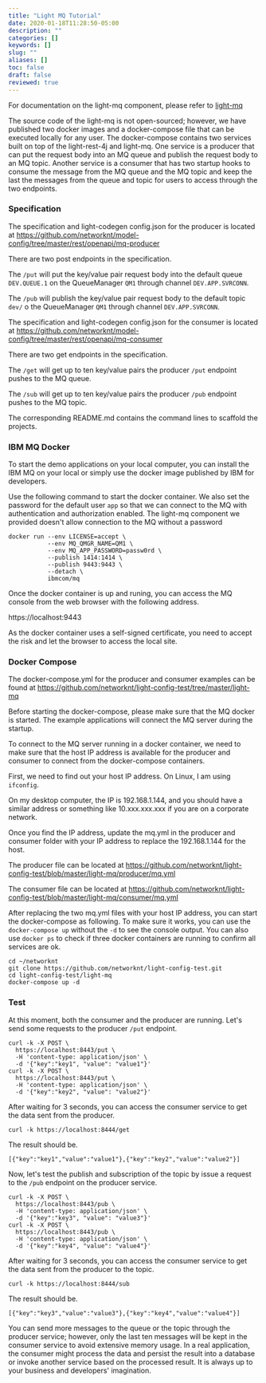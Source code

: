 ```yaml
---
title: "Light MQ Tutorial"
date: 2020-01-18T11:28:50-05:00
description: ""
categories: []
keywords: []
slug: ""
aliases: []
toc: false
draft: false
reviewed: true
---
```


For documentation on the light-mq component, please refer to [light-mq](/style/light-mq/)

The source code of the light-mq is not open-sourced; however, we have published two docker images and a docker-compose file that can be executed locally for any user. The docker-compose contains two services built on top of the light-rest-4j and light-mq. One service is a producer that can put the request body into an MQ queue and publish the request body to an MQ topic.  Another service is a consumer that has two startup hooks to consume the message from the MQ queue and the MQ topic and keep the last the messages from the queue and topic for users to access through the two endpoints. 

### Specification

The specification and light-codegen config.json for the producer is located at https://github.com/networknt/model-config/tree/master/rest/openapi/mq-producer

There are two post endpoints in the specification. 

The `/put` will put the key/value pair request body into the default queue `DEV.QUEUE.1` on the QueueManager `QM1` through channel `DEV.APP.SVRCONN`.

The `/pub` will publish the key/value pair request body to the default topic `dev/` o the QueueManager `QM1` through channel `DEV.APP.SVRCONN`.


The specification and light-codegen config.json for the consumer is located at https://github.com/networknt/model-config/tree/master/rest/openapi/mq-consumer

There are two get endpoints in the specification.

The `/get` will get up to ten key/value pairs the producer `/put` endpoint pushes to the MQ queue. 

The `/sub` will get up to ten key/value pairs the producer `/pub` endpoint pushes to the MQ topic. 

The corresponding README.md contains the command lines to scaffold the projects. 

### IBM MQ Docker

To start the demo applications on your local computer, you can install the IBM MQ on your local or simply use the docker image published by IBM for developers. 

Use the following command to start the docker container. We also set the password for the default user `app` so that we can connect to the MQ with authentication and authorization enabled. The light-mq component we provided doesn't allow connection to the MQ without a password 

```
docker run --env LICENSE=accept \
           --env MQ_QMGR_NAME=QM1 \
           --env MQ_APP_PASSWORD=passw0rd \
           --publish 1414:1414 \
           --publish 9443:9443 \
           --detach \
           ibmcom/mq
```

Once the docker container is up and runing, you can access the MQ console from the web browser with the following address. 

https://localhost:9443

As the docker container uses a self-signed certificate, you need to accept the risk and let the browser to access the local site. 

### Docker Compose

The docker-compose.yml for the producer and consumer examples can be found at https://github.com/networknt/light-config-test/tree/master/light-mq

Before starting the docker-compose, please make sure that the MQ docker is started. The example applications will connect the MQ server during the startup. 

To connect to the MQ server running in a docker container, we need to make sure that the host IP address is available for the producer and consumer to connect from the docker-compose containers. 

First, we need to find out your host IP address. On Linux, I am using `ifconfig`. 

On my desktop computer, the IP is 192.168.1.144, and you should have a similar address or something like 10.xxx.xxx.xxx if you are on a corporate network. 

Once you find the IP address, update the mq.yml in the producer and consumer folder with your IP address to replace the 192.168.1.144 for the host. 

The producer file can be located at https://github.com/networknt/light-config-test/blob/master/light-mq/producer/mq.yml

The consumer file can be located at https://github.com/networknt/light-config-test/blob/master/light-mq/consumer/mq.yml

After replacing the two mq.yml files with your host IP address, you can start the docker-compose as following. To make sure it works, you can use the `docker-compose up` without the `-d` to see the console output. You can also use `docker ps` to check if three docker containers are running to confirm all services are ok. 

```
cd ~/networknt
git clone https://github.com/networknt/light-config-test.git
cd light-config-test/light-mq
docker-compose up -d
```

### Test

At this moment, both the consumer and the producer are running. Let's send some requests to the producer `/put` endpoint. 

```
curl -k -X POST \
  https://localhost:8443/put \
  -H 'content-type: application/json' \
  -d '{"key":"key1", "value": "value1"}'
curl -k -X POST \
  https://localhost:8443/put \
  -H 'content-type: application/json' \
  -d '{"key":"key2", "value": "value2"}'
```

After waiting for 3 seconds, you can access the consumer service to get the data sent from the producer. 

```
curl -k https://localhost:8444/get
```

The result should be.

```
[{"key":"key1","value":"value1"},{"key":"key2","value":"value2"}]
```

Now, let's test the publish and subscription of the topic by issue a request to the `/pub` endpoint on the producer service. 


```
curl -k -X POST \
  https://localhost:8443/pub \
  -H 'content-type: application/json' \
  -d '{"key":"key3", "value": "value3"}'
curl -k -X POST \
  https://localhost:8443/pub \
  -H 'content-type: application/json' \
  -d '{"key":"key4", "value": "value4"}'

```

After waiting for 3 seconds, you can access the consumer service to get the data sent from the producer to the topic. 

```
curl -k https://localhost:8444/sub
```

The result should be.

```
[{"key":"key3","value":"value3"},{"key":"key4","value":"value4"}]
```

You can send more messages to the queue or the topic through the producer service; however, only the last ten messages will be kept in the consumer service to avoid extensive memory usage. In a real application, the consumer might process the data and persist the result into a database or invoke another service based on the processed result. It is always up to your business and developers' imagination.

